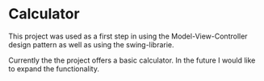 # Calculator
This project was used as a first step in using the Model-View-Controller design pattern as well as using the swing-librarie.

Currently the the project offers a basic calculator. In the future I would like to expand the functionality.
